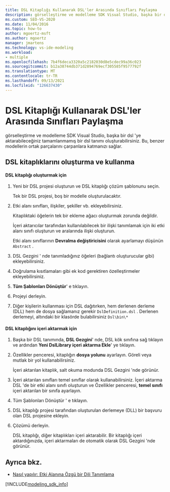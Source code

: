 ```yaml
---
title: DSL Kitaplığı Kullanarak DSL'ler Arasında Sınıfları Paylaşma
description: görselleştirme ve modelleme SDK Visual Studio, başka bir dsl 'ye aktarabileceğiniz tamamlanmamış bir dsl tanımı oluşturabileceğiniz hakkında bilgi edinin.
ms.custom: SEO-VS-2020
ms.date: 11/04/2016
ms.topic: how-to
author: mgoertz-msft
ms.author: mgoertz
manager: jmartens
ms.technology: vs-ide-modeling
ms.workload:
- multiple
ms.openlocfilehash: 7b4f6deca3320a5c2182030d8e5cdec99a36c023
ms.sourcegitcommit: b12a38744db371d2894769ecf305585f9577792f
ms.translationtype: MT
ms.contentlocale: tr-TR
ms.lasthandoff: 09/13/2021
ms.locfileid: "126637430"
---
```

# <a name="sharing-classes-between-dsls-by-using-a-dsl-library"></a>DSL Kitaplığı Kullanarak DSL'ler Arasında Sınıfları Paylaşma
görselleştirme ve modelleme SDK Visual Studio, başka bir dsl 'ye aktarabileceğiniz tamamlanmamış bir dsl tanımı oluşturabilirsiniz. Bu, benzer modellerin ortak parçalarını çarpanlara katmanızı sağlar.

## <a name="creating-and-using-dsl-libraries"></a>DSL kitaplıklarını oluşturma ve kullanma

#### <a name="to-create-a-dsl-library"></a>DSL kitaplığı oluşturmak için

1. Yeni bir DSL projesi oluşturun ve DSL kitaplığı çözüm şablonunu seçin.

     Tek bir DSL projesi, boş bir modelle oluşturulacaktır.

2. Etki alanı sınıfları, ilişkiler, şekiller vb. ekleyebilirsiniz.

     Kitaplıktaki öğelerin tek bir ekleme ağacı oluşturmak zorunda değildir.

     İçeri aktarıcılar tarafından kullanılabilecek bir ilişki tanımlamak için iki etki alanı sınıfı oluşturun ve aralarında ilişki oluşturun.

     Etki alanı sınıflarının **Devralma değiştiricisini** olarak ayarlamayı düşünün `Abstract` .

3. DSL Gezgini ' nde tanımladığınız öğeleri (bağlantı oluşturucular gibi) ekleyebilirsiniz.

4. Doğrulama kısıtlamaları gibi ek kod gerektiren özelleştirmeler ekleyebilirsiniz.

5. **Tüm Şablonları Dönüştür**' e tıklayın.

6. Projeyi derleyin.

7. Diğer kişilerin kullanması için DSL dağıtırken, hem derlenen derleme (DLL) hem de dosya sağlamanız gerekir `DslDefinition.dsl` . Derlenen derlemeyi, altındaki bir klasörde bulabilirsiniz `Dsl\bin\*`

#### <a name="to-import-a-dsl-library"></a>DSL kitaplığını içeri aktarmak için

1. Başka bir DSL tanımında, **DSL Gezgini**' nde, DSL kök sınıfına sağ tıklayın ve ardından **Yeni DslLibrary içeri aktarma Ekle**' ye tıklayın.

2. Özellikler penceresi, kitaplığın **dosya yolunu** ayarlayın. Göreli veya mutlak bir yol kullanabilirsiniz.

    İçeri aktarılan kitaplık, salt okuma modunda DSL Gezgini 'nde görünür.

3. İçeri aktarılan sınıfları temel sınıflar olarak kullanabilirsiniz. İçeri aktarma DSL 'de bir etki alanı sınıfı oluşturun ve Özellikler penceresi, **temel sınıfı** içeri aktarılan bir sınıfa ayarlayın.

4. Tüm Şablonları Dönüştür ' e tıklayın.

5. DSL kitaplığı projesi tarafından oluşturulan derlemeye (DLL) bir başvuru olan DSL projesine ekleyin.

6. Çözümü derleyin.

   DSL kitaplığı, diğer kitaplıkları içeri aktarabilir. Bir kitaplığı içeri aktardığınızda, içeri aktarmaları de otomatik olarak DSL Gezgini 'nde görünür.

## <a name="see-also"></a>Ayrıca bkz.

- [Nasıl yapılır: Etki Alanına Özgü bir Dili Tanımlama](../modeling/how-to-define-a-domain-specific-language.md)

[!INCLUDE[modeling_sdk_info](includes/modeling_sdk_info.md)]
